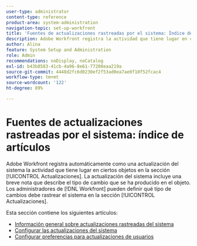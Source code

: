 ```yaml
---
user-type: administrator
content-type: reference
product-area: system-administration
navigation-topic: set-up-workfront
title: 'Fuentes de actualizaciones rastreadas por el sistema: Índice de artículos'
description: Adobe Workfront registra la actividad que tiene lugar en ciertos objetos del área [!UICONTROL Actualizaciones]. La actualización del sistema incluye una breve nota que describe el tipo de cambio que se ha producido en el objeto.Los administradores de  [!DNL Workfront]  pueden definir qué tipo de cambios debe rastrear el sistema en la sección [!UICONTROL Actualizaciones].
author: Alina
feature: System Setup and Administration
role: Admin
recommendations: noDisplay, noCatalog
exl-id: b43b8583-41cb-4a96-8e61-77208eaa219a
source-git-commit: 4448d2fc6d0230ef2f53ad0ea7ae0f10f52fcac4
workflow-type: tm+mt
source-wordcount: '122'
ht-degree: 89%

---
```


# Fuentes de actualizaciones rastreadas por el sistema: índice de artículos

<!--Audited: April, 2024-->

Adobe Workfront registra automáticamente como una actualización del sistema la actividad que tiene lugar en ciertos objetos en la sección [!UICONTROL Actualizaciones]. La actualización del sistema incluye una breve nota que describe el tipo de cambio que se ha producido en el objeto. Los administradores de [!DNL Workfront] pueden definir qué tipo de cambios debe rastrear el sistema en la sección [!UICONTROL Actualizaciones].

Esta sección contiene los siguientes artículos:

* [Información general sobre actualizaciones rastreadas del sistema](../../../administration-and-setup/set-up-workfront/system-tracked-update-feeds/system-tracked-update-feeds.md)
* [Configurar las actualizaciones del sistema](../../../administration-and-setup/set-up-workfront/system-tracked-update-feeds/configure-system-updates.md)
* [Configurar preferencias para actualizaciones de usuarios](../../../administration-and-setup/set-up-workfront/system-tracked-update-feeds/configure-preferences-user-updates.md)
